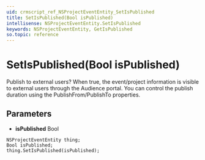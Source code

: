 ```yaml
---
uid: crmscript_ref_NSProjectEventEntity_SetIsPublished
title: SetIsPublished(Bool isPublished)
intellisense: NSProjectEventEntity.SetIsPublished
keywords: NSProjectEventEntity, GetIsPublished
so.topic: reference
---
```


# SetIsPublished(Bool isPublished)

Publish to external users? When true, the event/project information is visible to external users through the Audience portal. You can control the publish duration using the PublishFrom/PublishTo properties.

## Parameters

* **isPublished** Bool

```crmscript
NSProjectEventEntity thing;
Bool isPublished;
thing.SetIsPublished(isPublished);
```

